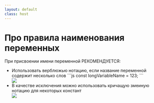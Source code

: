 ```yaml
---
layout: default
class: host
---
```


# Про правила наименования переменных

При присвоении имени переменной <span v-mark.red="0">РЕКОМЕНДУЕТСЯ</span>:
<ul>
<li>
Использовать верблюжью нотацию, если название переменной содержит несколько слов
```js
const longVariableName = 123;
```
</li>

<img src="/images/01-js-intro/camel-case.png" v-click.hide />

<li v-after>
В качестве исключения можно использовать кричащую змеиную нотацию для некоторых констант
</li>

<img src="/images/01-js-intro/different-naming-cases.png" v-after />

</ul>

<style>
    .host li p {
        margin-bottom: 0;
    }

    .host img {
        max-width: 50%;
        margin: auto;
    }

    .host .slidev-vclick-hidden {
        display: none;
    }
</style>

